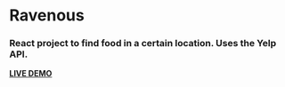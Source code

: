 # Ravenous
### React project to find food in a certain location. Uses the Yelp API.

**[LIVE DEMO](https://ravenous070620.herokuapp.com/)** 
